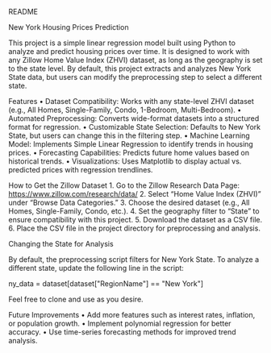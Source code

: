 README

New York Housing Prices Prediction

This project is a simple linear regression model built using Python to analyze and predict housing prices over time. It is designed to work with any Zillow Home Value Index (ZHVI) dataset, as long as the geography is set to the state level. By default, this project extracts and analyzes New York State data, but users can modify the preprocessing step to select a different state.

Features
	•	Dataset Compatibility: Works with any state-level ZHVI dataset (e.g., All Homes, Single-Family, Condo, 1-Bedroom, Multi-Bedroom).
	•	Automated Preprocessing: Converts wide-format datasets into a structured format for regression.
	•	Customizable State Selection: Defaults to New York State, but users can change this in the filtering step.
	•	Machine Learning Model: Implements Simple Linear Regression to identify trends in housing prices.
	•	Forecasting Capabilities: Predicts future home values based on historical trends.
	•	Visualizations: Uses Matplotlib to display actual vs. predicted prices with regression trendlines.

How to Get the Zillow Dataset
	1.	Go to the Zillow Research Data Page: https://www.zillow.com/research/data/
	2.	Select “Home Value Index (ZHVI)” under “Browse Data Categories.”
	3.	Choose the desired dataset (e.g., All Homes, Single-Family, Condo, etc.).
	4.	Set the geography filter to “State” to ensure compatibility with this project.
	5.	Download the dataset as a CSV file.
	6.	Place the CSV file in the project directory for preprocessing and analysis.

Changing the State for Analysis

By default, the preprocessing script filters for New York State. To analyze a different state, update the following line in the script:

  ny_data = dataset[dataset["RegionName"] == "New York"]

Feel free to clone and use as you desire.

Future Improvements
	•	Add more features such as interest rates, inflation, or population growth.
	•	Implement polynomial regression for better accuracy.
	•	Use time-series forecasting methods for improved trend analysis.
